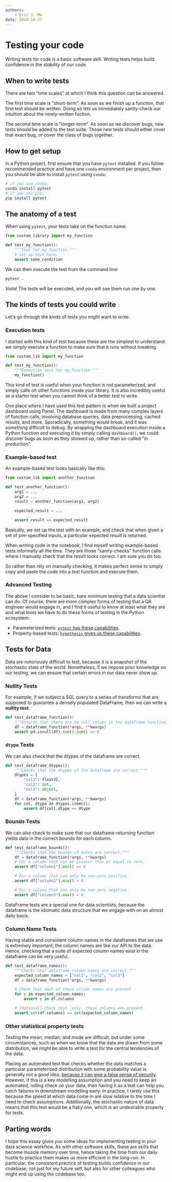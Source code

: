 ```yaml
---
authors:
    - Eric J. Ma
date: 2019-10-27
---
```


# Testing your code

Writing tests for code is a basic software skill.
Writing tests helps build confidence in the _stability_ of our code.

## When to write tests

There are two "time scales" at which I think this question can be answered.

The first time scale is "short-term".
As soon as we finish up a function, that first test should be written.
Doing so lets us immediately sanity-check our intuition
about the newly-written fuction.

The second time scale is "longer-term".
As soon as we discover bugs, new tests should be added to the test suite.
Those new tests should either cover that exact bug,
or cover the class of bugs together.

## How to get setup

In a Python project, first ensure that you have `pytest` installed.
If you follow recommended practice
and have one `conda` environment per project,
then you should be able to install `pytest` using `conda`:

```bash
# if you use conda:
conda install pytest
# if you use pip:
pip install pytest
```

## The anatomy of a test

When using `pytest`, your tests take on the function name:

```python
from custom_library import my_function

def test_my_function():
    """Test for my_function."""
    # set up test here.
    assert some_condition
```

We can then execute the test from the command line:

```bash
pytest .
```

_Voila!_ The tests will be executed, and you will see them run one by one.

## The kinds of tests you could write

Let's go through the kinds of tests you might want to write.

### Execution tests

I started with this kind of test because
these are the simplest to understand:
we simply execute a function to make sure that it runs without breaking.

```python
from custom_lib import my_function

def test_my_function():
    """Execution test for my_function."""
    my_function()
```

This kind of test is useful when your function is not parameterized,
and simply calls on other functions inside your library.
It is also incredibly useful as a starter test
when you cannot think of a better test to write.

One place where I have used this test pattern
is when we built a project dashboard using Panel.
The dashboard is made from many complex layers of function calls,
involving database queries, data preprocessing, cached results, and more.
Sporadically, something would break,
and it was something difficult to debug.
By wrapping the dashboard execution inside a Python function
and executing it by simply calling `dashboard()`,
we could discover bugs as soon as they showed up,
rather than so-called "in production".

### Example-based test

An example-based test looks basically like this:

```python
from custom_lib import another_function

def test_another_function():
    arg1 = ...
    arg2 = ...
    result = another_function(arg1, arg2)

    expected_result = ...

    assert result == expected_result
```

Basically, we set up the test with an example,
and check that when given a set of pre-specified inputs,
a particular expected result is returned.

When writing code in the notebook,
I find myself writing example-based tests informally all the time.
They are those "sanity-checks" function calls
where I manually check that the result looks correct.
I am sure you do too.

So rather than rely on manually checking,
it makes perfect sense to simply
copy and paste the code into a test function
and execute them.

### Advanced Testing

The above I consider to be basic, bare minimum testing
that a data scientist can do.
Of course, there are more complex forms of testing
that a QA engineer would engage in,
and I find it useful to know at least what they are
and what tools we have to do these forms of testing
in the Python ecosystem:

- Parameterized tests: [`pytest` has these capabilities](https://docs.pytest.org/en/latest/parametrize.html).
- Property-based tests: [`hypothesis` gives us these capabilities](https://hypothesis.readthedocs.io/en/latest/details.html).

## Tests for Data

Data are notoriously difficult to test,
because it is a snapshot of the stochastic state of the world.
Nonetheless, if we impose prior knowledge on our testing,
we can ensure that certain errors in our data never show up.

### Nullity Tests

For example, if we subject a SQL query to a series of transforms
that are supposed to guarantee a densely populated DataFrame,
then we can write a **nullity test**.

```python
def test_dataframe_function():
    """Ensures that there are no null values in the dataframe function."""
    df = dataframe_function(*args, **kwargs)
    assert pd.isnull(df).sum().sum() == 0
```

### `dtype` Tests

We can also check that the dtypes of the dataframe are correct.

```python
def test_dataframe_dtypes():
    """Checks that the dtypes of the dataframe are correct."""
    dtypes = {
        "col1": float32,
        "col2": int,
        "col3": object,
    }
    df = dataframe_function(*args, **kwargs)
    for col, dtype in dtypes.items():
        assert df[col].dtype == dtype
```

### Bounds Tests

We can also check to make sure that our dataframe-returning function
yields data in the correct bounds for each column.

```python
def test_dataframe_bounds():
    """Checks that the bounds of datsa are correct."""
    df = dataframe_function(*args, **kwargs)
    # For a column that can be greater than or equal to zero.
    assert df["column1"].min() >= 0

    # For a column that can only be non-zero positive.
    assert df["column2"].min() > 0

    # For a column that can only be non-zero negative.
    assert df["column3"].max() < 0
```

DataFrame tests are a special one for data scientists,
because the dataframe is the idiomatic data structure
that we engage with on an almost daily basis.

### Column Name Tests

Having stable and consistent column names in the dataframes that we use
is extremely important;
the column names are like our API to the data.
Hence, checking that a suite of expected column names exist in the dataframe
can be very useful.

```python
def test_dataframe_names():
    """Checks that dataframe column names are correct."""
    expected_column_names = ["col1", "col2", "col3"]
    df = dataframe_function(*args, **kwargs)

    # Check that each of those column names are present
    for c in expected_column_names:
        assert c in df.columns

    # (Optional) check that _only_ those columns are present.
    assert set(df.columns) == set(expected_column_names)
```

### Other statistical property tests

Testing the mean, median, and mode are difficult,
but under some circumstances,
such as when we know that the data are drawn from some distribution,
we might be able to write a test for the central tendencies of the data.

Placing an automated test
that checks
whether the data matches a particular parameterized distribution
with some probability value
is generally not a good idea,
[because it can give a false sense of security](https://allendowney.blogspot.com/2013/08/are-my-data-normal.html).
However, if this is a key modelling assumption
and you need to keep an automated, rolling check on your data,
then having it as a test
can help you catch failures in downstream modelling early.
In practice, I rarely use this because the speed at which data come in
are slow relative to the time I need to check assumptions.
Additionally, the stochastic nature of data
means that this test would be a flaky one,
which is an undesirable property for tests.

## Parting words

I hope this essay gives you some ideas
for implementing testing in your data science workflow.
As with other software skills,
these are skills that become muscle memory over time,
hence taking the time from our daily hustle
to practice them makes us more efficient in the long-run.
In particular, the consistent practice of testing
builds confidence in our codebase,
not just for my future self, but also for other colleagues
who might end up using the codebase too.
